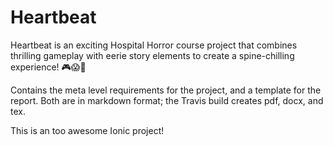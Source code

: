 # Heartbeat

Heartbeat is an exciting Hospital Horror course project that combines thrilling gameplay with eerie story elements to create a spine-chilling experience! 🎮😱🏥

Contains the meta level requirements for the project, and a template for the report. Both are in markdown format; the Travis build creates pdf, docx, and tex.

This is an too awesome Ionic project!